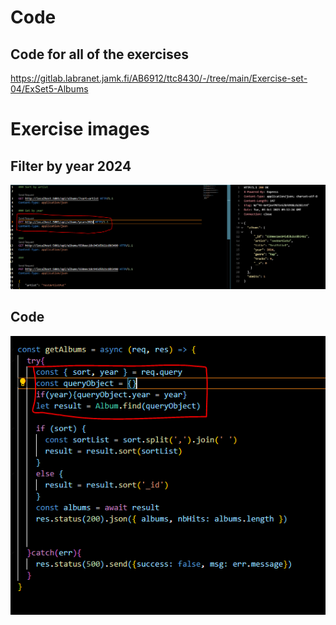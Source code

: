 # Code

## Code for all of the exercises

https://gitlab.labranet.jamk.fi/AB6912/ttc8430/-/tree/main/Exercise-set-04/ExSet5-Albums

# Exercise images

## Filter by year 2024

![Sort](/Exercise-set-05/Ex02/GET.png)

## Code

![code](/Exercise-set-05/Ex02/code.png)
